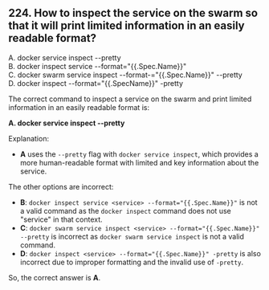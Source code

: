 ## 224. How to inspect the service on the swarm so that it will print limited information in an easily readable format?
A. docker service inspect <service> --pretty  
B. docker inspect service <service> --format="{{.Spec.Name}}"  
C. docker swarm service inspect <service> --format-="{{.Spec.Name}}" --pretty  
D. docker inspect <service> --format="{{.SpecName}}" -pretty  

The correct command to inspect a service on the swarm and print limited information in an easily readable format is:

**A. docker service inspect <service> --pretty**

Explanation:
- **A** uses the `--pretty` flag with `docker service inspect`, which provides a more human-readable format with limited and key information about the service.

The other options are incorrect:
- **B**: `docker inspect service <service> --format="{{.Spec.Name}}"` is not a valid command as the `docker inspect` command does not use "service" in that context.
- **C**: `docker swarm service inspect <service> --format="{{.Spec.Name}}" --pretty` is incorrect as `docker swarm service inspect` is not a valid command.
- **D**: `docker inspect <service> --format="{{.Spec.Name}}" -pretty` is also incorrect due to improper formatting and the invalid use of `-pretty`.

So, the correct answer is **A**.
